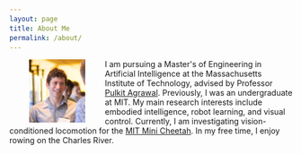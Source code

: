 ```yaml
---
layout: page
title: About Me
permalink: /about/
---
```



<img align="left" width="100" src="/img/profile-img.jpg" style="padding: 0 35px">


I am pursuing a Master's of Engineering in Artificial Intelligence at the Massachusetts Institute of Technology, advised by Professor [Pulkit Agrawal](people.csail.mit.edu/pulkitag/). Previously, I was an undergraduate at MIT. My main research interests include embodied intelligence, robot learning, and visual control. Currently, I am investigating vision-conditioned locomotion for the [MIT Mini Cheetah](https://www.youtube.com/watch?v=G6fMV1UPzkg). In my free time, I enjoy rowing on the Charles River.

